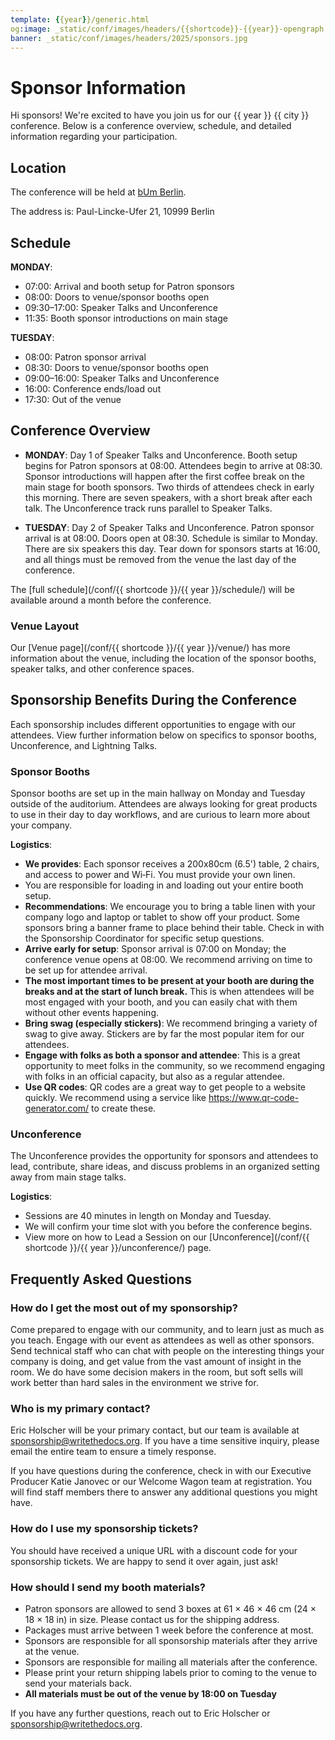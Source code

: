 ```yaml
---
template: {{year}}/generic.html
og:image: _static/conf/images/headers/{{shortcode}}-{{year}}-opengraph.jpg
banner: _static/conf/images/headers/2025/sponsors.jpg
---
```


# Sponsor Information

Hi sponsors! We're excited to have you join us for our {{ year }} {{ city }} conference. Below is a conference overview, schedule, and detailed information regarding your participation.

## Location

The conference will be held at [bUm Berlin](https://bum.berlin/en/). 

The address is: Paul-Lincke-Ufer 21, 10999 Berlin

## Schedule

**MONDAY**:

* 07:00: Arrival and booth setup for Patron sponsors
* 08:00: Doors to venue/sponsor booths open
* 09:30–17:00: Speaker Talks and Unconference
* 11:35: Booth sponsor introductions on main stage

**TUESDAY**:

* 08:00: Patron sponsor arrival
* 08:30: Doors to venue/sponsor booths open
* 09:00–16:00: Speaker Talks and Unconference
* 16:00: Conference ends/load out
* 17:30: Out of the venue 

## Conference Overview


* **MONDAY**: Day 1 of Speaker Talks and Unconference. Booth setup begins for Patron sponsors at 08:00. Attendees begin to arrive at 08:30. Sponsor introductions will happen after the first coffee break on the main stage for booth sponsors. Two thirds of attendees check in early this morning. There are seven speakers, with a short break after each talk. The Unconference track runs parallel to Speaker Talks. 

* **TUESDAY**: Day 2 of Speaker Talks and Unconference. Patron sponsor arrival is at 08:00. Doors open at 08:30. Schedule is similar to Monday. There are six speakers this day. Tear down for sponsors starts at 16:00, and all things must be removed from the venue the last day of the conference.

The [full schedule](/conf/{{ shortcode }}/{{ year }}/schedule/) will be available around a month before the conference.

### Venue Layout

Our [Venue page](/conf/{{ shortcode }}/{{ year }}/venue/) has more information about the venue, including the location of the sponsor booths, speaker talks, and other conference spaces.

<!-- Remove Media Kit for Berlin -->
<!-- ## Media Kit

Download copy and graphics from our [Media Kit](https://drive.google.com/drive/folders/1GMr65VQ9d0cXQXAmqfZfEuyZENTS3i8R?usp=drive_link).

This includes:

* Social media copy
* Email copy
* "I am a sponsor" graphic
* Event graphic  -->

## Sponsorship Benefits During the Conference

Each sponsorship includes different opportunities to engage with our attendees. View further information below on specifics to sponsor booths, Unconference, and Lightning Talks. 

### Sponsor Booths

Sponsor booths are set up in the main hallway on Monday and Tuesday outside of the auditorium. Attendees are always looking for great products to use in their day to day workflows, and are curious to learn more about your company.

**Logistics**:

* **We provides**: Each sponsor receives a 200x80cm (6.5') table, 2 chairs, and access to power and Wi‑Fi. You must provide your own linen.
* You are responsible for loading in and loading out your entire booth setup.
* **Recommendations**: We encourage you to bring a table linen with your company logo and laptop or tablet to show off your product. Some sponsors bring a banner frame to place behind their table. Check in with the Sponsorship Coordinator for specific setup questions.
* **Arrive early for setup**: Sponsor arrival is 07:00 on Monday; the conference venue opens at 08:00. We recommend arriving on time to be set up for attendee arrival.
* **The most important times to be present at your booth are during the breaks and at the start of lunch break.** This is when attendees will be most engaged with your booth, and you can easily chat with them without other events happening.
* **Bring swag (especially stickers)**: We recommend bringing a variety of swag to give away. Stickers are by far the most popular item for our attendees.
* **Engage with folks as both a sponsor and attendee**: This is a great opportunity to meet folks in the community, so we recommend engaging with folks in an official capacity, but also as a regular attendee.
* **Use QR codes**: QR codes are a great way to get people to a website quickly. We recommend using a service like <https://www.qr-code-generator.com/> to create these.

### Unconference

The Unconference provides the opportunity for sponsors and attendees to lead, contribute, share ideas, and discuss problems in an organized setting away from main stage talks.  

**Logistics**:

* Sessions are 40 minutes in length on Monday and Tuesday.
* We will confirm your time slot with you before the conference begins.
* View more on how to Lead a Session on our [Unconference](/conf/{{ shortcode }}/{{ year }}/unconference/) page.

## Frequently Asked Questions

### How do I get the most out of my sponsorship?

Come prepared to engage with our community, and to learn just as much as you teach. Engage with our event as attendees as well as other sponsors. Send technical staff who can chat with people on the interesting things your company is doing, and get value from the vast amount of insight in the room. We do have some decision makers in the room, but soft sells will work better than hard sales in the environment we strive for.

### Who is my primary contact?

Eric Holscher will be your primary contact, but our team is available at <sponsorship@writethedocs.org>. If you have a time sensitive inquiry, please email the entire team to ensure a timely response.

If you have questions during the conference, check in with our Executive Producer Katie Janovec or our Welcome Wagon team at registration. You will find staff members there to answer any additional questions you might have.

### How do I use my sponsorship tickets?

You should have received a unique URL with a discount code for your sponsorship tickets. We are happy to send it over again, just ask!

### How should I send my booth materials?

* Patron sponsors are allowed to send 3 boxes at 61 × 46 × 46 cm (24 × 18 × 18 in) in size. Please contact us for the shipping address.
* Packages must arrive between 1 week before the conference at most.
* Sponsors are responsible for all sponsorship materials after they arrive at the venue. 
* Sponsors are responsible for mailing all materials after the conference. 
* Please print your return shipping labels prior to coming to the venue to send your materials back.
* **All materials must be out of the venue by 18:00 on Tuesday**

If you have any further questions, reach out to Eric Holscher or <sponsorship@writethedocs.org>.
